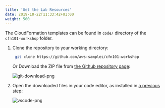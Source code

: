 ```yaml
---
title: 'Get the Lab Resources'
date: 2019-10-22T11:33:42+01:00
weight: 500
---
```


The CloudFormation templates can be found in `code/` directory of the `cfn101-workshop` folder.

1. Clone the repository to your working directory:
    
   ```bash
    git clone https://github.com/aws-samples/cfn101-workshop
    ```

    Or Download the ZIP file from [the Github repository page](https://github.com/aws-samples/cfn101-workshop):

    ![git-download-png](../git-download.png)
1. Open the downloaded files in your code editor, as installed in [a previous step](../300-edit):

    ![vscode-png](../vscode.png)

